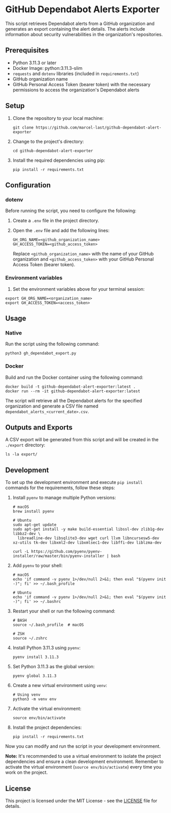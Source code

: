# GitHub Dependabot Alerts Exporter

This script retrieves Dependabot alerts from a GitHub organization and generates an export containing the alert details. The alerts include information about security vulnerabilities in the organization's repositories.

## Prerequisites

- Python 3.11.3 or later
- Docker Image: python:3.11.3-slim
- `requests` and `dotenv` libraries (included in `requirements.txt`)
- GitHub organization name
- GitHub Personal Access Token (bearer token) with the necessary permissions to access the organization's Dependabot alerts

## Setup

1. Clone the repository to your local machine:

   ```shell
   git clone https://github.com/marcel-last/github-dependabot-alert-exporter
   ```

2. Change to the project's directory:

   ```shell
   cd github-dependabot-alert-exporter
   ```

3. Install the required dependencies using pip:

   ```shell
   pip install -r requirements.txt
   ```

## Configuration

### dotenv

Before running the script, you need to configure the following:

1. Create a `.env` file in the project directory.

2. Open the `.env` file and add the following lines:

   ```dotenv
   GH_ORG_NAME=<github_organization_name>
   GH_ACCESS_TOKEN=<github_access_token>
   ```

   Replace `<github_organization_name>` with the name of your GitHub organization and `<github_access_token>` with your GitHub Personal Access Token (bearer token).

### Environment variables

1. Set the environment variables above for your terminal session:

```shell
export GH_ORG_NAME=<organization_name>
export GH_ACCESS_TOKEN=<access_token>
```

## Usage
### Native
Run the script using the following command:

```shell
python3 gh_dependabot_export.py
```

### Docker
Build and run the Docker container using the following command:
```shell
docker build -t github-dependabot-alert-exporter:latest .
docker run --rm -it github-dependabot-alert-exporter:latest
```

The script will retrieve all the Dependabot alerts for the specified organization and generate a CSV file named `dependabot_alerts_<current_date>.csv`.

## Outputs and Exports
A CSV export will be generated from this script and will be created in the `./export` directory:
```shell
ls -la export/

```

## Development

To set up the development environment and execute `pip install` commands for the requirements, follow these steps:

1. Install `pyenv` to manage multiple Python versions:

   ```shell
   # macOS
   brew install pyenv

   # Ubuntu
   sudo apt-get update
   sudo apt-get install -y make build-essential libssl-dev zlib1g-dev libbz2-dev \
     libreadline-dev libsqlite3-dev wget curl llvm libncursesw5-dev xz-utils tk-dev libxml2-dev libxmlsec1-dev libffi-dev liblzma-dev

   curl -L https://github.com/pyenv/pyenv-installer/raw/master/bin/pyenv-installer | bash
   ```

2. Add `pyenv` to your shell:

   ```shell
   # macOS
   echo 'if command -v pyenv 1>/dev/null 2>&1; then eval "$(pyenv init -)"; fi' >> ~/.bash_profile

   # Ubuntu
   echo 'if command -v pyenv 1>/dev/null 2>&1; then eval "$(pyenv init -)"; fi' >> ~/.bashrc
   ```

3. Restart your shell or run the following command:

   ```shell
   # BASH
   source ~/.bash_profile  # macOS

   # ZSH
   source ~/.zshrc
   ```

4. Install Python 3.11.3 using `pyenv`:

   ```shell
   pyenv install 3.11.3
   ```

5. Set Python 3.11.3 as the global version:
   ```shell
   pyenv global 3.11.3
   ```

6. Create a new virtual environment using `venv`:

   ```shell
   # Using venv
   python3 -m venv env
   ```

7. Activate the virtual environment:

   ```shell
   source env/bin/activate
   ```

8. Install the project dependencies:

   ```shell
   pip install -r requirements.txt
   ```

Now you can modify and run the script in your development environment.

**Note:** It's recommended to use a virtual environment to isolate the project dependencies and ensure a clean development environment. Remember to activate the virtual environment (`source env/bin/activate`) every time you work on the project.

## License

This project is licensed under the MIT License - see the [LICENSE](LICENSE) file for details.
